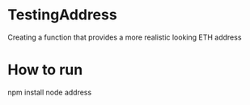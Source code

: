 # TestingAddress
Creating a function that provides a more realistic looking ETH address
# How to run
npm install
node address
